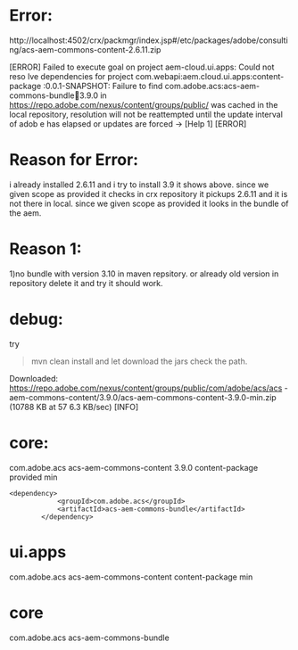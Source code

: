 Error:
======

http://localhost:4502/crx/packmgr/index.jsp#/etc/packages/adobe/consulting/acs-aem-commons-content-2.6.11.zip


[ERROR] Failed to execute goal on project aem-cloud.ui.apps: Could not reso
lve dependencies for project com.webapi:aem.cloud.ui.apps:content-package
:0.0.1-SNAPSHOT: Failure to find com.adobe.acs:acs-aem-commons-bundle:jar:3.9.0
 in https://repo.adobe.com/nexus/content/groups/public/ was cached in the local
repository, resolution will not be reattempted until the update interval of adob
e has elapsed or updates are forced -> [Help 1]
[ERROR]



Reason for Error:
==================

i already installed 2.6.11 and i try  to install 3.9 it shows above. since we given scope as provided
it checks in crx repository it pickups 2.6.11 and it is not there in local. since we given scope as provided it looks
in the bundle of the aem.

Reason 1:
==========
  1)no bundle with version 3.10 in maven repsitory.
  or already old version in repository delete it and try it should work.
  


debug:
======
try 

> mvn clean install and let download the jars check the path.


Downloaded: https://repo.adobe.com/nexus/content/groups/public/com/adobe/acs/acs
-aem-commons-content/3.9.0/acs-aem-commons-content-3.9.0-min.zip (10788 KB at 57
6.3 KB/sec)
[INFO]



core:
=====

<dependency>
                <groupId>com.adobe.acs</groupId>
                <artifactId>acs-aem-commons-content</artifactId>
                <version>3.9.0</version>
                <type>content-package</type>
                <scope>provided</scope>
                <classifier>min</classifier>
 </dependency>
 
 	<dependency>
			    <groupId>com.adobe.acs</groupId>
			    <artifactId>acs-aem-commons-bundle</artifactId>
			</dependency>
      
      
 
 ui.apps
 =======
 <dependency>
            <groupId>com.adobe.acs</groupId>
            <artifactId>acs-aem-commons-content</artifactId>
            <type>content-package</type>
            <classifier>min</classifier>
        </dependency>
        
 core
 ====
 <dependency>
            <groupId>com.adobe.acs</groupId>
            <artifactId>acs-aem-commons-bundle</artifactId>
        </dependency>
